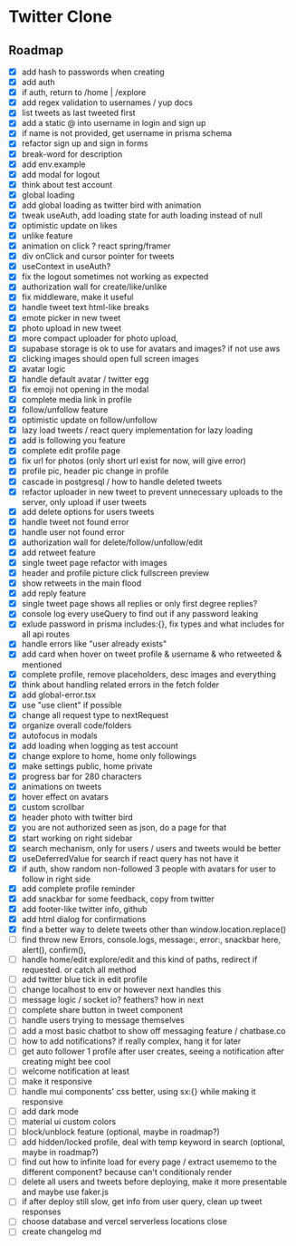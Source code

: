 # Twitter Clone

## Roadmap

-   [x] add hash to passwords when creating
-   [x] add auth
-   [x] if auth, return to /home | /explore
-   [x] add regex validation to usernames / yup docs
-   [x] list tweets as last tweeted first
-   [x] add a static @ into username in login and sign up
-   [x] if name is not provided, get username in prisma schema
-   [x] refactor sign up and sign in forms
-   [x] break-word for description
-   [x] add env.example
-   [x] add modal for logout
-   [x] think about test account
-   [x] global loading
-   [x] add global loading as twitter bird with animation
-   [x] tweak useAuth, add loading state for auth loading instead of null
-   [x] optimistic update on likes
-   [x] unlike feature
-   [x] animation on click ? react spring/framer
-   [x] div onClick and cursor pointer for tweets
-   [x] useContext in useAuth?
-   [x] fix the logout sometimes not working as expected
-   [x] authorization wall for create/like/unlike
-   [x] fix middleware, make it useful
-   [x] handle tweet text html-like breaks
-   [x] emote picker in new tweet
-   [x] photo upload in new tweet
-   [x] more compact uploader for photo upload,
-   [x] supabase storage is ok to use for avatars and images? if not use aws
-   [x] clicking images should open full screen images
-   [x] avatar logic
-   [x] handle default avatar / twitter egg
-   [x] fix emoji not opening in the modal
-   [x] complete media link in profile
-   [x] follow/unfollow feature
-   [x] optimistic update on follow/unfollow
-   [x] lazy load tweets / react query implementation for lazy loading
-   [x] add is following you feature
-   [x] complete edit profile page
-   [x] fix url for photos (only short url exist for now, will give error)
-   [x] profile pic, header pic change in profile
-   [x] cascade in postgresql / how to handle deleted tweets
-   [x] refactor uploader in new tweet to prevent unnecessary uploads to the server, only upload if user tweets
-   [x] add delete options for users tweets
-   [x] handle tweet not found error
-   [x] handle user not found error
-   [x] authorization wall for delete/follow/unfollow/edit
-   [x] add retweet feature
-   [x] single tweet page refactor with images
-   [x] header and profile picture click fullscreen preview
-   [x] show retweets in the main flood
-   [x] add reply feature
-   [x] single tweet page shows all replies or only first degree replies?
-   [x] console log every useQuery to find out if any password leaking
-   [x] exlude password in prisma includes:{}, fix types and what includes for all api routes
-   [x] handle errors like "user already exists"
-   [x] add card when hover on tweet profile & username & who retweeted & mentioned
-   [x] complete profile, remove placeholders, desc images and everything
-   [x] think about handling related errors in the fetch folder
-   [x] add global-error.tsx
-   [x] use "use client" if possible
-   [x] change all request type to nextRequest
-   [x] organize overall code/folders
-   [x] autofocus in modals
-   [x] add loading when logging as test account
-   [x] change explore to home, home only followings
-   [x] make settings public, home private
-   [x] progress bar for 280 characters
-   [x] animations on tweets
-   [x] hover effect on avatars
-   [x] custom scrollbar
-   [x] header photo with twitter bird
-   [x] you are not authorized seen as json, do a page for that
-   [x] start working on right sidebar
-   [x] search mechanism, only for users / users and tweets would be better
-   [x] useDeferredValue for search if react query has not have it
-   [x] if auth, show random non-followed 3 people with avatars for user to follow in right side
-   [x] add complete profile reminder
-   [x] add snackbar for some feedback, copy from twitter
-   [x] add footer-like twitter info, github
-   [x] add html dialog for confirmations
-   [x] find a better way to delete tweets other than window.location.replace()
-   [ ] find throw new Errors, console.logs, message:, error:, snackbar here, alert(), confirm(),
-   [ ] handle home/edit explore/edit and this kind of paths, redirect if requested. or catch all method
-   [ ] add twitter blue tick in edit profile
-   [ ] change localhost to env or however next handles this
-   [ ] message logic / socket io? feathers? how in next
-   [ ] complete share button in tweet component
-   [ ] handle users trying to message themselves
-   [ ] add a most basic chatbot to show off messaging feature / chatbase.co
-   [ ] how to add notifications? if really complex, hang it for later
-   [ ] get auto follower 1 profile after user creates, seeing a notification after creating might bee cool
-   [ ] welcome notification at least
-   [ ] make it responsive
-   [ ] handle mui components' css better, using sx:{} while making it responsive
-   [ ] add dark mode
-   [ ] material ui custom colors
-   [ ] block/unblock feature (optional, maybe in roadmap?)
-   [ ] add hidden/locked profile, deal with temp keyword in search (optional, maybe in roadmap?)
-   [ ] find out how to infinite load for every page / extract usememo to the different component? because can't conditionaly render
-   [ ] delete all users and tweets before deploying, make it more presentable and maybe use faker.js
-   [ ] if after deploy still slow, get info from user query, clean up tweet responses
-   [ ] choose database and vercel serverless locations close
-   [ ] create changelog md
